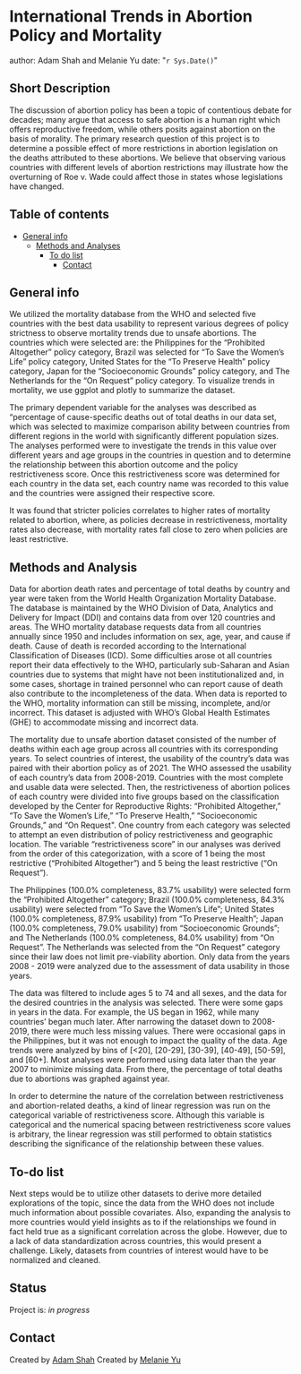 # International Trends in Abortion Policy and Mortality
author: Adam Shah and Melanie Yu
date: "`r Sys.Date()`"


## Short Description  
The discussion of abortion policy has been a topic of contentious debate for decades; many argue that access to safe abortion is a human right which offers reproductive freedom, while others posits against abortion on the basis of morality. The primary research question of this project is to determine a possible effect of more restrictions in abortion legislation on the deaths attributed to these abortions. We believe that observing various countries with different levels of abortion restrictions may illustrate how the overturning of Roe v. Wade could affect those in states whose legislations have changed. 


## Table of contents
* [General info](#general-info)
  * [Methods and Analyses](#methods-and-analyses)
    * [To do list](#to-do-list)
      * [Contact](#contact)

## General info

We utilized the mortality database from the WHO and selected five countries with the best data usability to represent various degrees of policy strictness to observe mortality trends due to unsafe abortions. The countries which were selected are: the Philippines for the “Prohibited Altogether” policy category, Brazil was selected for “To Save the Women’s Life” policy category, United States for the “To Preserve Health” policy category, Japan for the “Socioeconomic Grounds” policy category, and The Netherlands for the “On Request” policy category. To visualize trends in mortality, we use ggplot and plotly to summarize the dataset.

The primary dependent variable for the analyses was described as “percentage of cause-specific deaths out of total deaths in our data set, which was selected to maximize comparison ability between countries from different regions in the world with significantly different population sizes. The analyses performed were to investigate the trends in this value over different years and age groups in the countries in question and to determine the relationship between this abortion outcome and the policy restrictiveness score. Once this restrictiveness score was determined for each country in the data set, each country name was recorded to this value and the countries were assigned their respective score. 

It was found that stricter policies correlates to higher rates of mortality related to abortion, where, as policies decrease in restrictiveness, mortality rates also decrease, with mortality rates fall close to zero when policies are least restrictive.

## Methods and Analysis

Data for abortion death rates and percentage of total deaths by country and year were taken from the World Health Organization Mortality Database. The database is maintained by the WHO Division of Data, Analytics and Delivery for Impact (DDI) and contains data from over 120 countries and areas. The WHO mortality database requests data from all countries annually since 1950 and includes information on sex, age, year, and cause if death. Cause of death is recorded according to the International Classification of Diseases (ICD). Some difficulties arose ot all countries report their data effectively to the WHO, particularly sub-Saharan and Asian countries due to systems that might have not been institutionalized and, in some cases, shortage in trained personnel who can report cause of death also contribute to the incompleteness of the data. When data is reported to the WHO, mortality information can still be missing, incomplete, and/or incorrect. This dataset is adjusted with WHO’s Global Health Estimates (GHE) to accommodate missing and incorrect data. 

The mortality due to unsafe abortion dataset consisted of the number of deaths within each age group across all countries with its corresponding years. To select countries of interest, the usability of the country’s data was paired with their abortion policy as of 2021. The WHO assessed the usability of each country’s data from 2008-2019. Countries with the most complete and usable data were selected. Then, the restrictiveness of abortion polices of each country were divided into five groups based on the classification developed by the Center for Reproductive Rights: “Prohibited Altogether,” “To Save the Women’s Life,” “To Preserve Health,” “Socioeconomic Grounds,” and “On Request". One country from each category was selected to attempt an even distribution of policy restrictiveness and geographic location. The variable “restrictiveness score” in our analyses was derived from the order of this categorization, with a score of 1 being the most restrictive (“Prohibited Altogether”) and 5 being the least restrictive (“On Request”). 

The Philippines (100.0% completeness, 83.7% usability) were selected form the “Prohibited Altogether” category; Brazil (100.0% completeness, 84.3% usability) were selected from “To Save the Women’s Life”; United States (100.0% completeness, 87.9% usability) from “To Preserve Health”; Japan (100.0% completeness, 79.0% usability) from “Socioeconomic Grounds”; and The Netherlands (100.0% completeness, 84.0% usability) from “On Request”. The Netherlands was selected from the “On Request” category since their law does not limit pre-viability abortion. Only data from the years 2008 - 2019 were analyzed due to the assessment of data usability in those years. 

The data was filtered to include ages 5 to 74 and all sexes, and the data for the desired countries in the analysis was selected. There were some gaps in years in the data. For example, the US began in 1962, while many countries’ began much later. After narrowing the dataset down to 2008-2019, there were much less missing values. There were occasional gaps in the Philippines, but it was not enough to impact the quality of the data. Age trends were analyzed by bins of [<20], [20-29], [30-39], [40-49], [50-59], and [60+]. Most analyses were performed using data later than the year 2007 to minimize missing data. From there, the percentage of total deaths due to abortions was graphed against year.

In order to determine the nature of the correlation between restrictiveness and abortion-related deaths, a kind of linear regression was run on the categorical variable of restrictiveness score. Although this variable is categorical and the numerical spacing between restrictiveness score values is arbitrary, the linear regression was still performed to obtain statistics describing the significance of the relationship between these values. 

## To-do list

Next steps would be to utilize other datasets to derive more detailed explorations of the topic, since the data from the WHO does not include much information about possible covariates. Also, expanding the analysis to more countries would yield insights as to if the relationships we found in fact held true as a significant correlation across the globe. However, due to a lack of data standardization across countries, this would present a challenge. Likely, datasets from countries of interest would have to be normalized and cleaned. 

## Status
Project is: _in progress_

## Contact
Created by [Adam Shah](adam.shah@emory.edu)
Created by [Melanie Yu](melanie.feng.yu@emory.edu)
